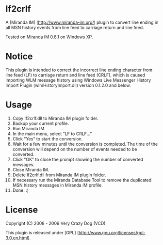 # lf2crlf
A [Miranda IM] (http://www.miranda-im.org/) plugin to convert line ending in all
MSN history events from line feed to carriage return and line feed.

Tested on Miranda IM 0.8.1 on Windows XP.

# Notice
This plugin is intended to correct the incorrect line ending character from line
feed (LF) to carriage return and line feed (CRLF), which is caused importing WLM
message history using Windows Live Messenger History Import Plugin 
(wlmHistoryImport.dll) version 0.1.2.0 and below.

# Usage
01. Copy lf2crlf.dll to Miranda IM plugin folder.
02. Backup your current profile.
03. Run Miranda IM.
04. In the main menu, select "LF to CRLF..."
05. Click "Yes" to start the conversion.
06. Wait for a few minutes until the conversion is completed. The time of the 
    conversion will depend on the number of events needed to be converted.
07. Click "OK" to close the prompt showing the number of converted messages.
08. Close Miranda IM.
09. Delete lf2crlf.dll from Miranda IM plugin folder.
10. If necessary run the Miranda Database Tool to remove the duplicated MSN 
    history messages in Miranda IM profile.
11. Done. :)

# License
Copyright (C) 2008 - 2009  Very Crazy Dog (VCD)

This plugin is released under [GPL] 
(http://www.gnu.org/licenses/gpl-3.0.en.html).
